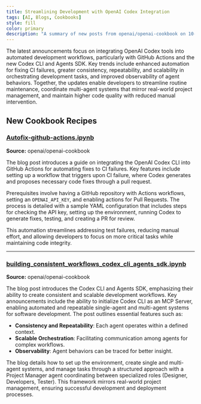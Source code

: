 ```yaml
---
title: Streamlining Development with OpenAI Codex Integration
tags: [AI, Blogs, Cookbooks]
style: fill
color: primary
description: "A summary of new posts from openai/openai-cookbook on 10-04"
---
```

The latest announcements focus on integrating OpenAI Codex tools into automated development workflows, particularly with GitHub Actions and the new Codex CLI and Agents SDK. Key trends include enhanced automation for fixing CI failures, greater consistency, repeatability, and scalability in orchestrating development tasks, and improved observability of agent behaviors. Together, the updates enable developers to streamline routine maintenance, coordinate multi-agent systems that mirror real-world project management, and maintain higher code quality with reduced manual intervention.

## New Cookbook Recipes

### [Autofix-github-actions.ipynb](https://github.com/openai/openai-cookbook/blob/f3ac9b655c6eeecdc0a8768ee3b34dbf0bd8b26d/examples/codex/Autofix-github-actions.ipynb)
**Source:** openai/openai-cookbook

The blog post introduces a guide on integrating the OpenAI Codex CLI into GitHub Actions for automating fixes to CI failures. Key features include setting up a workflow that triggers upon CI failure, where Codex generates and proposes necessary code fixes through a pull request. 

Prerequisites involve having a GitHub repository with Actions workflows, setting an `OPENAI_API_KEY`, and enabling actions for Pull Requests. The process is detailed with a sample YAML configuration that includes steps for checking the API key, setting up the environment, running Codex to generate fixes, testing, and creating a PR for review. 

This automation streamlines addressing test failures, reducing manual effort, and allowing developers to focus on more critical tasks while maintaining code integrity.

---

### [building_consistent_workflows_codex_cli_agents_sdk.ipynb](https://github.com/openai/openai-cookbook/blob/aa95a92da1536418f88d879002a0f41658e6e02e/examples/codex/codex_mcp_agents_sdk/building_consistent_workflows_codex_cli_agents_sdk.ipynb)
**Source:** openai/openai-cookbook

The blog post introduces the Codex CLI and Agents SDK, emphasizing their ability to create consistent and scalable development workflows. Key announcements include the ability to initialize Codex CLI as an MCP Server, enabling automated and repeatable single-agent and multi-agent systems for software development. The post outlines essential features such as:

- **Consistency and Repeatability**: Each agent operates within a defined context.
- **Scalable Orchestration**: Facilitating communication among agents for complex workflows.
- **Observability**: Agent behaviors can be traced for better insight.

The blog details how to set up the environment, create single and multi-agent systems, and manage tasks through a structured approach with a Project Manager agent coordinating between specialized roles (Designer, Developers, Tester). This framework mirrors real-world project management, ensuring successful development and deployment processes.